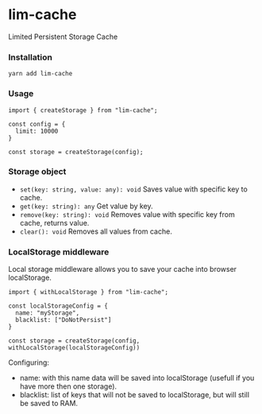 # lim-cache

Limited Persistent Storage Cache

### Installation
`yarn add lim-cache`


### Usage
```
import { createStorage } from "lim-cache";

const config = {
  limit: 10000
}

const storage = createStorage(config);
```
### Storage object
* `set(key: string, value: any): void` Saves value with specific key to cache.
* `get(key: string): any` Get value by key.
* `remove(key: string): void` Removes value with specific key from cache, returns value.
* `clear(): void` Removes all values from cache.

### LocalStorage middleware
Local storage middleware allows you to save your cache into browser localStorage.
```
import { withLocalStorage } from "lim-cache";

const localStorageConfig = {
  name: "myStorage",
  blacklist: ["DoNotPersist"]
}

const storage = createStorage(config, withLocalStorage(localStorageConfig))
```
Configuring: 
* name: with this name data will be saved into localStorage (usefull if you have more then one storage).
* blacklist: list of keys that will not be saved to localStorage, but will still be saved to RAM. 